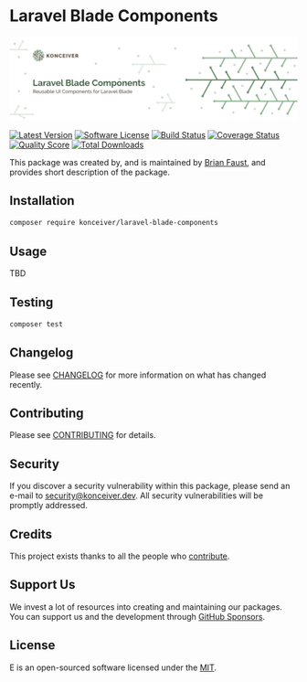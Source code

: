# Laravel Blade Components

<p align="center"><img src="./banner.png" /></p>

[![Latest Version](https://badgen.net/packagist/v/konceiver/laravel-blade-components)](https://packagist.org/packages/konceiver/laravel-blade-components)
[![Software License](https://badgen.net/packagist/license/konceiver/laravel-blade-components)](https://packagist.org/packages/konceiver/laravel-blade-components)
[![Build Status](https://img.shields.io/github/workflow/status/konceiver/laravel-blade-components/run-tests?label=tests)](https://github.com/konceiver/laravel-blade-components/actions?query=workflow%3Arun-tests+branch%3Amaster)
[![Coverage Status](https://badgen.net/codeclimate/coverage/konceiver/laravel-blade-components)](https://codeclimate.com/github/konceiver/laravel-blade-components)
[![Quality Score](https://badgen.net/codeclimate/maintainability/konceiver/laravel-blade-components)](https://codeclimate.com/github/konceiver/laravel-blade-components)
[![Total Downloads](https://badgen.net/packagist/dt/konceiver/laravel-blade-components)](https://packagist.org/packages/konceiver/laravel-blade-components)

This package was created by, and is maintained by [Brian Faust](https://github.com/faustbrian), and provides short description of the package.

## Installation

```bash
composer require konceiver/laravel-blade-components
```

## Usage

TBD

## Testing

``` bash
composer test
```

## Changelog

Please see [CHANGELOG](CHANGELOG.md) for more information on what has changed recently.

## Contributing

Please see [CONTRIBUTING](CONTRIBUTING.md) for details.

## Security

If you discover a security vulnerability within this package, please send an e-mail to security@konceiver.dev. All security vulnerabilities will be promptly addressed.

## Credits

This project exists thanks to all the people who [contribute](../../contributors).

## Support Us

We invest a lot of resources into creating and maintaining our packages. You can support us and the development through [GitHub Sponsors](https://github.com/sponsors/faustbrian).

## License

E is an open-sourced software licensed under the [MIT](LICENSE.md).
